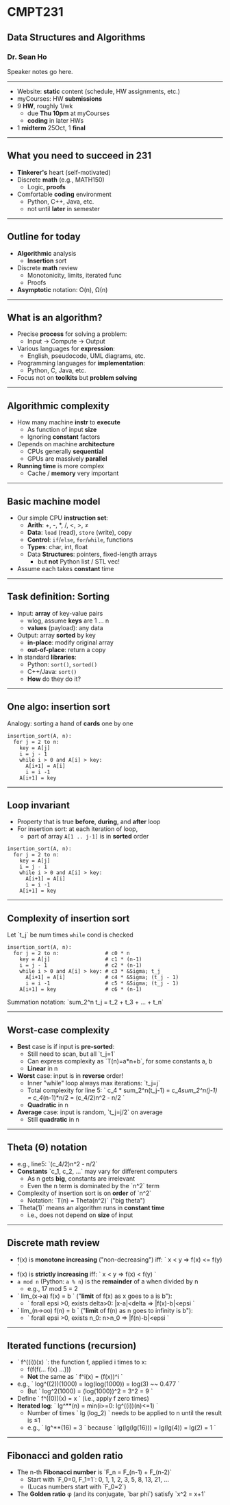 # CMPT231
## Data Structures and Algorithms
### Dr. Sean Ho

>>>
Speaker notes go here.

---
<!-- .slide: data-background-iframe="https://cmpt231-16fa.github.io/" -->

>>>
+ Website: **static** content (schedule, HW assignments, etc.)
+ myCourses: HW **submissions**
+ 9 **HW**, roughly 1/wk
  + due **Thu 10pm** at myCourses
  + **coding** in later HWs
+ 1 **midterm** 25Oct, 1 **final**

---
## What you need to succeed in 231
+ **Tinkerer's** heart (self-motivated)
+ Discrete **math** (e.g., MATH150)
  + Logic, **proofs**
+ Comfortable **coding** environment
  + Python, C++, Java, etc.
  + not until **later** in semester

---
## Outline for today
+ **Algorithmic** analysis
  + **Insertion** sort
+ Discrete **math** review
  + Monotonicity, limits, iterated func
  + Proofs
+ **Asymptotic** notation: O(n), &Omega;(n)

---
## What is an algorithm?
+ Precise **process** for solving a problem:
  + Input &rarr; Compute &rarr; Output
+ Various languages for **expression**:
  + English, pseudocode, UML diagrams, etc.
+ Programming languages for **implementation**:
  + Python, C, Java, etc.
+ Focus not on **toolkits** but **problem solving**

---
## Algorithmic complexity
+ How many machine **instr** to **execute**
  + As function of input **size**
  + Ignoring **constant** factors
+ Depends on machine **architecture**
  + CPUs generally **sequential**
  + GPUs are massively **parallel**
+ **Running time** is more complex
  + Cache / **memory** very important

---
## Basic machine model
+ Our simple CPU **instruction set**:
  + **Arith**: +, -, \*, /, &lt;, &gt;, &ne;
  + **Data**: `load` (read), `store` (write), copy
  + **Control**: `if`/`else`, `for`/`while`, functions
  + **Types**: char, int, float
  + Data **Structures**: pointers, fixed-length arrays
    + but **not** Python list / STL vec!
+ Assume each takes **constant** time

---
## Task definition: Sorting
+ Input: **array** of key-value pairs
  + wlog, assume **keys** are 1 ... n
  + **values** (payload): any data
+ Output: array **sorted** by key
  + **in-place**: modify original array
  + **out-of-place**: return a copy
+ In standard **libraries**:
  + Python: `sort()`, `sorted()`
  + C++/Java: `sort()`
  + **How** do they do it?

---
## One algo: insertion sort

Analogy: sorting a hand of **cards** one by one

```
insertion_sort(A, n):
  for j = 2 to n:
    key = A[j]
    i = j - 1
    while i > 0 and A[i] > key:
      A[i+1] = A[i]
      i = i -1
    A[i+1] = key
```

<!-- TODO: illustration -->

---
## Loop invariant
+ Property that is true **before**, **during**, and **after** loop
+ For insertion sort: at each iteration of loop,
  + part of array `A[1 .. j-1]` is in **sorted** order

```
insertion_sort(A, n):
  for j = 2 to n:
    key = A[j]
    i = j - 1
    while i > 0 and A[i] > key:
      A[i+1] = A[i]
      i = i -1
    A[i+1] = key
```

---
## Complexity of insertion sort
Let \`t_j\` be num times `while` cond is checked

```
insertion_sort(A, n):
  for j = 2 to n:               # c0 * n
    key = A[j]                  # c1 * (n-1)
    i = j - 1                   # c2 * (n-1)
    while i > 0 and A[i] > key: # c3 * &Sigma; t_j
      A[i+1] = A[i]             # c4 * &Sigma; (t_j - 1)
      i = i -1                  # c5 * &Sigma; (t_j - 1)
    A[i+1] = key                # c6 * (n-1)
```

Summation notation: \`sum_2^n t_j = t_2 + t_3 + ... + t_n\`

---
## Worst-case complexity
+ **Best** case is if input is **pre-sorted**:
  + Still need to scan, but all \`t_j=1\`
  + Can express complexity as \`T(n)=a\*n+b\`,
    for some constants a, b
  + **Linear** in n
+ **Worst** case: input is in **reverse** order!
  + Inner "while" loop always max iterations: \`t_j=j\`
  + Total complexity for line 5:
  \` c_4 * sum_2^n(t_j-1) = c_4*sum_2^n(j-1)
  = c_4*(n-1)*n/2 = (c_4/2)n^2 - n/2 \`
  + **Quadratic** in n
+ **Average** case: input is random, \`t_j=j/2\` on average
  + Still **quadratic** in n

---
## Theta (&Theta;) notation
+ e.g., line5: \`(c_4/2)n^2 - n/2\`
+ **Constants** \`c_1, c_2, ...\` may vary for different computers
  + As n gets **big**, constants are irrelevant
  + Even the n term is dominated by the \`n^2\` term
+ Complexity of insertion sort is on **order** of \`n^2\`
  + Notation: \`T(n) = Theta(n^2)\` ("big theta")
+ \`Theta(1)\` means an algorithm runs in **constant time**
  + i.e., does not depend on **size** of input

---
## Discrete math review
+ f(x) is **monotone increasing** ("non-decreasing") iff:
  \` x &lt; y => f(x) <= f(y) \`
+ f(x) is **strictly increasing** iff:
  \` x &lt; y => f(x) &lt; f(y) \`
+ `a mod n` (Python: `a % n`) is the **remainder** of a when divided by n
  + e.g., 17 mod 5 = 2
+ \` lim_(x->a) f(x) = b \` ("**limit** of f(x) as x goes to a is b"):
  + \` forall epsi >0, exists delta>0: |x-a|<delta => |f(x)-b|<epsi \`
+ \` lim_(n->oo) f(n) = b \` ("**limit** of f(n) as n goes to infinity is b"):
  + \` forall epsi >0, exists n_0: n>n_0 => |f(n)-b|<epsi \`

---
## Iterated functions (recursion)
+ \` f^((i))(x) \`: the function f, applied i times to x:
  + f(f(f(... f(x) ...)))
  + **Not** the same as \` f^i(x) = (f(x))^i \`
+ e.g., \` log^((2))(1000) = log(log(1000)) = log(3) ~~ 0.477 \`
  + But \` log^2(1000) = (log(1000))^2 = 3^2 = 9 \`
+ Define \` f^((0))(x) = x \` (i.e., apply f zero times)
+ **Iterated log**: \` lg^**(n) = min(i>=0: lg^((i))(n)<=1) \`
  + Number of times \` lg (log_2) \` needs to be applied to n
    until the result is &le;1
  + e.g., \` lg^**(16) = 3 \` because
    \` lg(lg(lg(16))) = lg(lg(4)) = lg(2) = 1 \`

---
## Fibonacci and golden ratio
+ The n-th **Fibonacci number** is \`F_n = F_(n-1) + F_(n-2)\`
  + Start with \`F_0=0, F_1=1\`: 0, 1, 1, 2, 3, 5, 8, 13, 21, ...
  + (Lucas numbers start with \`F_0=2\`)
+ The **Golden ratio** &phi; (and its conjugate, \`bar phi\`)
  satisfy \`x^2 = x+1\`

